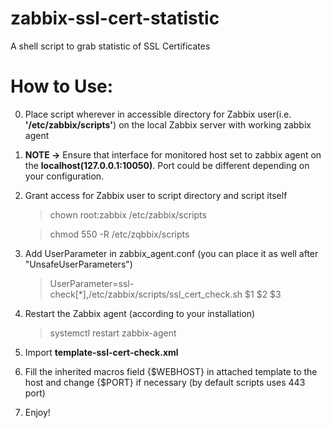 # zabbix-ssl-cert-statistic
A shell script to grab statistic of SSL Certificates
# How to Use:

   0. Place script wherever in accessible directory
      for Zabbix user(i.e. **'/etc/zabbix/scripts'**)
      on the local Zabbix server with working zabbix agent
   1. **NOTE ->** Ensure that interface for monitored host set to zabbix agent on
   the **localhost(127.0.0.1:10050)**. Port could be different depending on your
   configuration.
   2. Grant access for Zabbix user to script directory
      and script itself
      
      > chown root:zabbix /etc/zabbix/scripts
      
      > chmod 550 -R /etc/zqbbix/scripts
   
   3. Add UserParameter in zabbix_agent.conf (you can place it as well after "UnsafeUserParameters")
   
      > UserParameter=ssl-check[*],/etc/zabbix/scripts/ssl_cert_check.sh $1 $2 $3
      
   4. Restart the Zabbix agent (according to your installation)
  
      > systemctl restart zabbix-agent
      
   5. Import **template-ssl-cert-check.xml**
   6. Fill the inherited macros field {$WEBHOST} in attached template to the host 
   and change {$PORT} if necessary (by default scripts uses 443 port)
   7. Enjoy!
